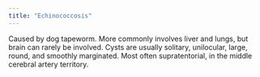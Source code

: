```yaml
---
title: "Echinococcosis"
---
```

Caused by dog tapeworm. More commonly involves liver and lungs, but brain can rarely be involved. Cysts are usually solitary, unilocular, large, round, and smoothly marginated. Most often supratentorial, in the middle cerebral artery territory.

